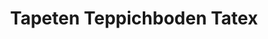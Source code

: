 ---
title: "Tapeten Teppichboden Tatex"
url: /suedbrookmerland/tapeten-teppichboden-tatex/
shop: Allgemein
---